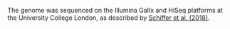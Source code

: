[//]: # (Created by ./bin/manage_files.pl from ./species/Acrobeloides_nanus/PRJEB26554/Acrobeloides_nanus_PRJEB26554.assembly.html on Thu Jun 11 13:43:11 2020)
The genome was sequenced on the Illumina GaIIx and HiSeq platforms at the University College London, as described by [ Schiffer et al. (2018)](https://www.ncbi.nlm.nih.gov/pubmed/29626130).

